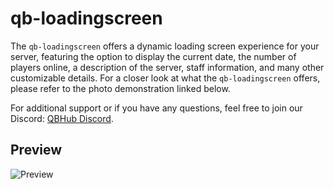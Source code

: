 # qb-loadingscreen

The `qb-loadingscreen` offers a dynamic loading screen experience for your server, featuring the option to display the current date, the number of players online, a description of the server, staff information, and many other customizable details. For a closer look at what the `qb-loadingscreen` offers, please refer to the photo demonstration linked below.

For additional support or if you have any questions, feel free to join our Discord: [QBHub Discord](https://discord.gg/QBHub).

## Preview

![Preview](https://media.discordapp.net/attachments/769375973228937266/1210451285388689438/image.png?ex=65ea9b9b&is=65d8269b&hm=23efe672ff65e871fee9e71aaf119d1e01f8e79a10bd9edc1551e8dbfc503ac8&=&format=webp&quality=lossless&width=1662&height=910)
